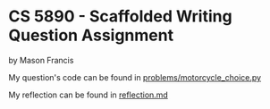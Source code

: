 # CS 5890 - Scaffolded Writing Question Assignment
by Mason Francis

My question's code can be found in [problems/motorcycle_choice.py](problems/motorcycle_choice.py)

My reflection can be found in [reflection.md](reflection.md)
